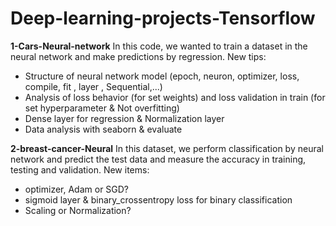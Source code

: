 # Deep-learning-projects-Tensorflow

**1-Cars-Neural-network**
In this code, we wanted to train a dataset in the neural network and make predictions by regression. New tips:
- Structure of neural network model (epoch, neuron, optimizer, loss, compile, fit , layer , Sequential,...)
- Analysis of loss behavior (for set weights) and loss validation in train (for set hyperparameter & Not overfitting)
- Dense layer for regression & Normalization layer
- Data analysis with seaborn & evaluate

**2-breast-cancer-Neural**
In this dataset, we perform classification by neural network and predict the test data and measure the accuracy in training, testing and validation.
New items:
- optimizer, Adam or SGD?
- sigmoid layer & binary_crossentropy loss for  binary classification
- Scaling or Normalization?
